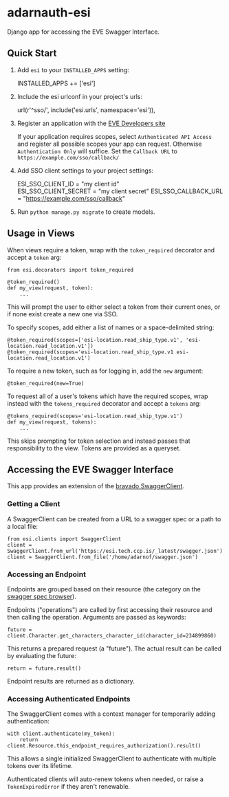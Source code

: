 # adarnauth-esi
Django app for accessing the EVE Swagger Interface.

## Quick Start

1. Add `esi` to your `INSTALLED_APPS` setting:

   
    INSTALLED_APPS += ['esi']

2. Include the esi urlconf in your project's urls:


    url(r'^sso/', include('esi.urls', namespace='esi')),

3. Register an application with the [EVE Developers site](https://developers.eveonline.com/applications)

    If your application requires scopes, select `Authenticated API Access` and register all possible scopes your app can request. Otherwise `Authentication Only` will suffice.
    Set the `Callback URL` to `https://example.com/sso/callback/`

4. Add SSO client settings to your project settings:


    ESI_SSO_CLIENT_ID = "my client id"    
    ESI_SSO_CLIENT_SECRET = "my client secret"
    ESI_SSO_CALLBACK_URL = "https://example.com/sso/callback"
    

5. Run `python manage.py migrate` to create models.

## Usage in Views

When views require a token, wrap with the `token_required` decorator and accept a `token` arg:

    from esi.decorators import token_required

    @token_required()
    def my_view(request, token):
        ...

This will prompt the user to either select a token from their current ones, or if none exist create a new one via SSO.

To specify scopes, add either a list of names or a space-delimited string:

    @token_required(scopes=['esi-location.read_ship_type.v1', 'esi-location.read_location.v1'])
    @token_required(scopes='esi-location.read_ship_type.v1 esi-location.read_location.v1')

To require a new token, such as for logging in, add the `new` argument:

    @token_required(new=True)

To request all of a user's tokens which have the required scopes, wrap instead with the `tokens_required` decorator and accept a `tokens` arg:

    @tokens_required(scopes='esi-location.read_ship_type.v1')
    def my_view(request, tokens):
        ...

This skips prompting for token selection and instead passes that responsibility to the view. Tokens are provided as a queryset.

## Accessing the EVE Swagger Interface

This app provides an extension of the [bravado SwaggerClient](https://github.com/Yelp/bravado).

### Getting a Client

A SwaggerClient can be created from a URL to a swagger spec or a path to a local file:

    from esi.clients import SwaggerClient
    client = SwaggerClient.from_url('https://esi.tech.ccp.is/_latest/swagger.json')
    client = SwaggerClient.from_file('/home/adarnof/swagger.json')

### Accessing an Endpoint

Endpoints are grouped based on their resource (the category on the [swagger spec browser](https://esi.tech.ccp.is)).

Endpoints ("operations") are called by first accessing their resource and then calling the operation. Arguments are passed as keywords:

    future = client.Character.get_characters_character_id(character_id=234899860)

This returns a prepared request (a "future"). The actual result can be called by evaluating the future:

    return = future.result()

Endpoint results are returned as a dictionary.

### Accessing Authenticated Endpoints
 
The SwaggerClient comes with a context manager for temporarily adding authentication:

    with client.authenticate(my_token):
        return client.Resource.this_endpoint_requires_authorization().result()

This allows a single initialized SwaggerClient to authenticate with multiple tokens over its lifetime. 

Authenticated clients will auto-renew tokens when needed, or raise a `TokenExpiredError` if they aren't renewable.